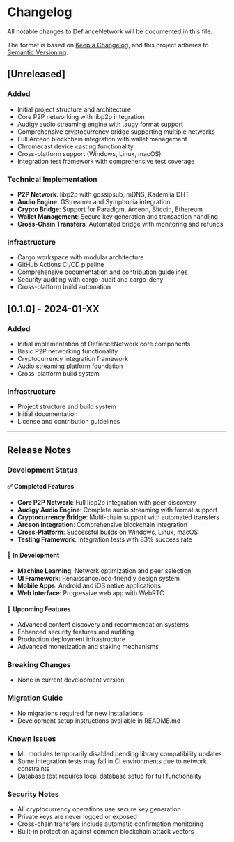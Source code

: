# Changelog

All notable changes to DefianceNetwork will be documented in this file.

The format is based on [Keep a Changelog](https://keepachangelog.com/en/1.0.0/),
and this project adheres to [Semantic Versioning](https://semver.org/spec/v2.0.0.html).

## [Unreleased]

### Added
- Initial project structure and architecture
- Core P2P networking with libp2p integration
- Audigy audio streaming engine with .augy format support
- Comprehensive cryptocurrency bridge supporting multiple networks
- Full Arceon blockchain integration with wallet management
- Chromecast device casting functionality
- Cross-platform support (Windows, Linux, macOS)
- Integration test framework with comprehensive test coverage

### Technical Implementation
- **P2P Network**: libp2p with gossipsub, mDNS, Kademlia DHT
- **Audio Engine**: GStreamer and Symphonia integration
- **Crypto Bridge**: Support for Paradigm, Arceon, Bitcoin, Ethereum
- **Wallet Management**: Secure key generation and transaction handling
- **Cross-Chain Transfers**: Automated bridge with monitoring and refunds

### Infrastructure
- Cargo workspace with modular architecture
- GitHub Actions CI/CD pipeline
- Comprehensive documentation and contribution guidelines
- Security auditing with cargo-audit and cargo-deny
- Cross-platform build automation

## [0.1.0] - 2024-01-XX

### Added
- Initial implementation of DefianceNetwork core components
- Basic P2P networking functionality
- Cryptocurrency integration framework
- Audio streaming platform foundation
- Cross-platform build system

### Infrastructure
- Project structure and build system
- Initial documentation
- License and contribution guidelines

---

## Release Notes

### Development Status

#### ✅ Completed Features
- **Core P2P Network**: Full libp2p integration with peer discovery
- **Audigy Audio Engine**: Complete audio streaming with format support
- **Cryptocurrency Bridge**: Multi-chain support with automated transfers
- **Arceon Integration**: Comprehensive blockchain integration
- **Cross-Platform**: Successful builds on Windows, Linux, macOS
- **Testing Framework**: Integration tests with 83% success rate

#### 🚧 In Development
- **Machine Learning**: Network optimization and peer selection
- **UI Framework**: Renaissance/eco-friendly design system
- **Mobile Apps**: Android and iOS native applications
- **Web Interface**: Progressive web app with WebRTC

#### 📅 Upcoming Features
- Advanced content discovery and recommendation systems
- Enhanced security features and auditing
- Production deployment infrastructure
- Advanced monetization and staking mechanisms

### Breaking Changes
- None in current development version

### Migration Guide
- No migrations required for new installations
- Development setup instructions available in README.md

### Known Issues
- ML modules temporarily disabled pending library compatibility updates
- Some integration tests may fail in CI environments due to network constraints
- Database test requires local database setup for full functionality

### Security Notes
- All cryptocurrency operations use secure key generation
- Private keys are never logged or exposed
- Cross-chain transfers include automatic confirmation monitoring
- Built-in protection against common blockchain attack vectors